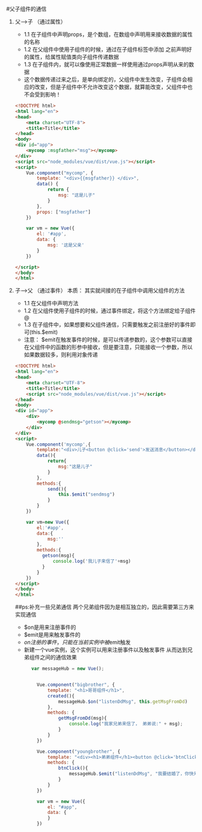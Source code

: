 #父子组件的通信
1. 父-->子 （通过属性）
    +   1.1 在子组件中声明props，是个数组，在数组中声明用来接收数据的属性的名称
    +   1.2 在父组件中使用子组件的时候，通过在子组件标签中添加 之前声明好的属性，给属性赋值类向子组件传递数据
    +   1.3 在子组件内，就可以像使用正常数据一样使用通过props声明从来的数据
    +   这个数据传递过来之后，是单向绑定的，父组件中发生改变，子组件会相应的改变，但是子组件中不允许改变这个数据，就算能改变，父组件中也不会受到影响！
    ```html
    <!DOCTYPE html>
    <html lang="en">
    <head>
        <meta charset="UTF-8">
        <title>Title</title>
    </head>
    <body>
    <div id="app">
        <mycomp :msgfather="msg"></mycomp>
    </div>
    <script src="node_modules/vue/dist/vue.js"></script>
    <script>
        Vue.component("mycomp", {
            template: "<div>{{msgfather}} </div>",
            data() {
                return {
                    msg: "这是儿子"
                }
            },
            props: ["msgfather"]
        })
    
        var vm = new Vue({
            el: '#app',
            data: {
                msg: '这是父亲'
            }
        })
    
    </script>
    </body>
    </html>
    ```
    
2. 子-->父 （通过事件）
    本质： 其实就间接的在子组件中调用父组件的方法
    +   1.1 在父组件中声明方法
    +   1.2 在父组件使用子组件的时候，通过事件绑定，将这个方法绑定给子组件 @
    +   1.3 在子组件中，如果想要和父组件通信，只需要触发之前注册好的事件即可(this.$emit)
    +   注意： $emit在触发事件的时候，是可以传递参数的，这个参数可以直接在父组件中的函数的形参中接收，但是要注意，只能接收一个参数，所以如果数据较多，则利用对象传递
    
    ```html
    <!DOCTYPE html>
    <html lang="en">
    <head>
        <meta charset="UTF-8">
        <title>Title</title>
        <script src="node_modules/vue/dist/vue.js"></script>
    </head>
    <body>
    <div id="app">
        <div>
            <mycomp @sendmsg="getson"></mycomp>
        </div>
    </div>
    <script>
        Vue.component('mycomp',{
            template:"<div>儿子<button @click='send'>发送消息</button></div> ",
            data(){
                return{
                    msg:"这是儿子"
                }
            },
            methods:{
                send(){
                    this.$emit("sendmsg")
                }
            }
        })
    
        var vm=new Vue({
            el:'#app',
            data:{
                msg:''
            },
            methods:{
              getson(msg){
                  console.log('我儿子来信了'+msg)
              }
            }
        })
    </script>
    </body>
    </html>
    ```
    
    ##ps:补充一些兄弟通信
    两个兄弟组件因为是相互独立的，因此需要第三方来实现通信
   + $on是用来注册事件的
   +  $emit是用来触发事件的
   +    $on注册的事件，只能在当前实例中被$emit触发
   + 新建一个vue实例，这个实例可以用来注册事件以及触发事件     从而达到兄弟组件之间的通信效果

   ```javascript
         var messageHub = new Vue();
   
   
           Vue.component("bigbrother", {
               template: "<h1>哥哥组件</h1>",
               created(){
                   messageHub.$on("listenDdMsg", this.getMsgFromDd)
               },
               methods: {
                   getMsgFromDd(msg){
                       console.log("我家兄弟来信了， 弟弟说:" + msg);
                   }
               }
           })
   
           Vue.component("youngbrother", {
               template: "<div><h1>弟弟组件</h1><button @click='btnClick'>发送消息给哥哥</button></div>",
               methods: {
                   btnClick(){
                       messageHub.$emit("listenDdMsg", "我要结婚了，你快来上份子钱！！")
                   }
               }
           })
   
           var vm = new Vue({
               el: "#app",
               data: {
               }
           })

   ````
   

    
    
      
    
